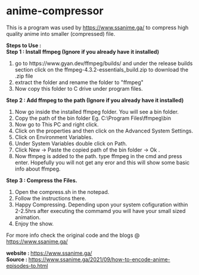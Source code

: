 # anime-compressor <br />
This is a program was used by https://www.ssanime.ga/ to compress high quality anime into smaller (compressed) file. <br />

<b> Steps to Use : </b> <br />
<b>Step 1 : Install ffmpeg (Ignore if you already have it installed) </b> <br />
<ol>
  <li> go to https://www.gyan.dev/ffmpeg/builds/ and under the release builds section click on the ffmpeg-4.3.2-essentials_build.zip to download the .zip file </li>
  <li> extract the folder and rename the folder to "ffmpeg"</li>
  <li> Now copy this folder to C drive under program files. </li>
</ol>
<b>Step 2 : Add ffmpeg to the path (Ignore if you already have it installed) </b> <br />
<ol>
  <li>  Now go inside the installed ffmpeg folder. You will see a bin folder.  </li>
  <li>  Copy the path of the bin folder Eg. C:\Program Files\ffmpeg\bin </li>
  <li>  Now go to This PC and right click.  </li>
  <li>  Click on the properties and then click on the Advanced System Settings.  </li>
  <li>  Click on Environment Variables. </li>
  <li>  Under System Variables double click on Path. </li>
  <li>  Click New -> Paste the copied path of the bin folder -> Ok . </li>
  <li>  Now ffmpeg is added to the path. type ffmpeg in the cmd and press enter. Hopefully you will not get any eror and this will show some basic info about ffmpeg. </li>
</ol>
<b>Step 3 : Compress the Files.  </b> <br />
<ol>
  <li> Open the compress.sh in the notepad.  </li>
  <li> Follow the instructions there.  </li>
  <li> Happy Compressing. Depending upon your system cofiguration within 2-2.5hrs after executing the commamd you will have your small sized animation.  </li>
 <li> Enjoy the show. </li>
</ol>

For more info check the original code and the blogs @ https://www.ssanime.ga/ <br />

<b>website :  </b> https://www.ssanime.ga/ <br />
<b>Source :  </b> https://www.ssanime.ga/2021/09/how-to-encode-anime-episodes-to.html
        
          
